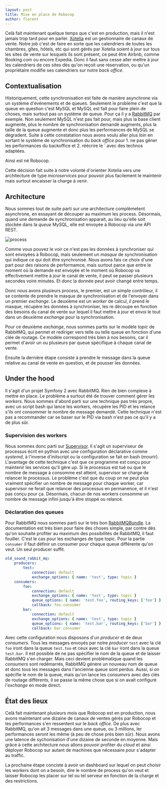 ```yaml
---
layout: post
title: Mise en place de Robocop
author: florent
---
```


Celà fait maintenant quelque temps que c'est en production, mais il n'est jamais trop tard pour en parler. [Xotelia](http://www.xotelia.com) est un gestionnaire de canaux de vente. Notre job c'est de faire en sorte que les calendriers de toutes les chambres, gîtes, hôtels, etc qui sont gérés par Xotelia soient à jour sur tous les sites de vente sur lesquels ils sont présent, ce peut être Airbnb, comme Booking.com ou encore Expedia. Donc il faut sans cesse aller mettre à jour les calendriers de ces sites dès qu'on reçoit une réservation, ou qu'un propriétaire modifie ses calendriers sur notre _back office_.

## Contextualisation

Historiquement, cette synchronisation est faite de manière asynchrone via un système d'événements et de queues. Seulement le problème c'est que la queue en question c'est MySQL et MySQL est fait pour faire plein de choses, mais surtout pas un système de queue. Pour ça il y a [RabbitMQ](https://www.rabbitmq.com/) par exemple. Non seulement MySQL n'est pas fait pour, mais plus la base client augmente, plus le nombre de synchronisation demandé augments, plus la taille de la queue augmente et donc plus les performances de MySQL se dégradent. Suite à cette constatation nous avons voulu aller plus loin en sortant le système de synchronisation du _back office_ pour 1. ne pas gêner les performances du backoffice et 2. réécrire le ` avec des technos adaptées.

Ainsi est né Robocop.

Cette décision fait suite à notre volonté d'orienter Xotelia vers une architecture de type _microservices_ pour pouvoir plus facilement le maintenir mais surtout encaisser la charge à venir.

## Architecture

Nous sommes tout de suite parti sur une architecture complèmetent asynchrone, en essayant de découper au maximum les process. Désormais, quand une demande de synchronisation apparait, au lieu qu'elle soit stockée dans la _queue_ MySQL, elle est envoyée à Robocop via une API REST.

![process](https://docs.google.com/a/xotelia.com/drawings/d/1eUCHa0F2X_7b9ggBcTYLD2uSvTs_hESVKQ8pMLsnyt8/pub?w=960&h=720)

Comme vous pouvez le voir ce n'est pas les données à synchroniser qui sont envoyées à Robocop, mais seulement un _masque_ de synchronisation qui indique ce qui doit être synchronisé. Nous avons fais ce choix d'une part pour des raisons de performamce, mais surtout parce que entre le moment où la demande est envoyée et le moment où Robocop va effectivement mettre à jour le canal de vente, il peut se passer plusieurs secondes voire minutes. Et donc la donnée peut avoir changé entre temps.

Donc nous avons plusieurs process, le premier, est un simple contrôleur, il se contente de prendre le masque de synchronisation et de l'envoyer dans un premier _exchange_. Le deuxième est un _worker_ de calcul, il prend le masque, récupère les données à synchroniser, les re découpe en fonction des besoins du canal de vente sur lequel il faut mettre à jour et envoi le tout dans un deuxième _exchange_ pour la synchronisation.

Pour ce deuxième _exchange_, nous sommes partis sur le modèle _topic_ de RabbitMQ, qui permet et rediriger vers telle ou telle queue en fonction d'une clée de routage. Ce modèle correspond très bien à nos besoins, car il permet d'avoir un ou plusieurs par queue spécifique à chaque canal de vente.

Ensuite la dernière étape consiste à prendre le message dans la queue relative au canal de vente en question, et de pousser les données.

## Under the hood

Il s'agit d'un projet Symfony 2 avec RabbitMQ. Rien de bien complexe à mettre en place. Le problème a surtout été de trouver comment gérer les _workers_. Nous sommes d'abord parti sur une technique pas très propre, avec un script bash qui lance les workers, récupère les PID et les relance s'ils ont consommer le nombre de message demandé. Cette technique n'est pas a recommander car se baser sur le PID via bash n'est pas ce qu'il y a de plus sûr.

### Supervision des workers

Nous sommes donc parti sur [Supervisor](http://supervisord.org/). Il s'agit un superviseur de processus écrit en python avec une configuration déclarative comme _systemd_, à l'inverse d'initscript ou la configuration se fait en bash (mourir). L'avantage de cette technique c'est que ce programme est conçu pour maintenir les services qu'il gère _up_. Si le processus est tué ou que le nombre de message à consomme est atteint, supervisor se charge de relancer le processus. Le problème c'est que du coup on ne peut plus vraiment spécifier un nombre de message pour chaque worker, car supervisor ne ferait que relancer des processus en permanence, et il n'est pas conçu pour ça. Désormais, chacun de nos workers consomme un nombre de message infini jusqu'à être stoppé ou relancé.

### Déclaration des queues

Pour RabbitMQ nous sommes parti sur le très bon [RabbitMQBundle](https://github.com/videlalvaro/rabbitmqbundle). La documentation est très bien pour faire des choses simple, par contre dès qu'on souhaite profiter au maximum des possibilités de RabbitMQ, il faut fouiller. C'est le cas pour les exchanges de type topic. Pour la partie `consumer` il faut définir un consumer pour chaque queue différente qu'on veut. Un seul producer suffit.

```yaml
old_sound_rabbit_mq:
    producers:
        test:
            connection: default
            exchange_options: { name: 'test', type: topic }
    consumers:
        foo:
            connection: default
            exchange_options: { name: 'test', type: topic }
            queue_options: { name: 'test.foo', routing_keys: ['foo'] }
            callback: foo.consumer
        bar:
            connection: default
            exchange_options: { name: 'test', type: topic }
            queue_options: { name: 'test.bar', routing_keys: ['bar'] }
            callback: bar.consumer
```

Avec cette configuration nous disposons d'un _producer_ et de deux _consumers_. Tous les messages envoyés par notre _producer_ `test` avec la clé `foo` iront dans la queue `test.too` et ceux avec la clé `bar` iront dans la queue `test.bar`. Il est possible de ne pas spécifier le nom de la queue et de laisser RabbitMQ s'en charger. Mais ceci devient problématique quand les _consumers_ sont redémarrés, RabbitMQ génère un nouveau nom de queue et donc tous les messages dans l'ancienne queue sont perdus. Aussi, si on spécifie le nom de la queue, mais qu'on lance les _consumers_ avec des clés de routage différents, il se passe la même chose que si on avait configuré l'_exchange_ en mode direct.

## État des lieux

Celà fait maintenant plusieurs mois que Robocop est en production, nous avons maintenant une dizaine de canaux de ventes gérés par Robocop et les performances s'en ressentent sur le _back office_. De plus avec RabbitMQ, qu'on ait 3 messages dans une queue, ou 3 millions, ler performances seront les même (à peu de chose près bien sûr). Nous avons une latence de sychonisation d'une dizaine de seconde en moyenne. Mais grâce à cette architecture nous allons pouvoir profiter du _cloud_ et ainsi déployer Robocop sur autant de machines que nécessaire pour s'adapter au traffic.

La prochaine étape conciste à avoir un dashboard sur lequel on peut choisir les _workers_ dont on a besoin, dire le nombre de process qu'on veut et laisser Robocop les placer sur tel ou tel serveur en fonction de la charge et des restrictions.

